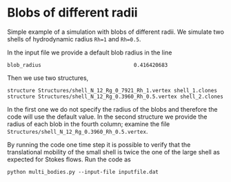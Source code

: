 # Blobs of different radii
Simple example of a simulation with blobs of different radii.
We simulate two shells of hydrodynamic radius `Rh=1` and `Rh=0.5`.


In the input file we provide a default blob radius in the line

```
blob_radius                              0.416420683
```

Then we use two structures,

```
structure Structures/shell_N_12_Rg_0_7921_Rh_1.vertex shell_1.clones
structure Structures/shell_N_12_Rg_0.3960_Rh_0.5.vertex shell_2.clones
```

In the first one we do not specify the radius of the blobs and therefore the
code will use the default value. In the second structure we provide the radius
of each blob in the fourth column; examine the file `Structures/shell_N_12_Rg_0.3960_Rh_0.5.vertex`.

By running the code one time step it is possible to verify that the translational mobility of the small
shell is twice the one of the large shell as expected for Stokes flows. Run the code as

```
python multi_bodies.py --input-file inputfile.dat
```






